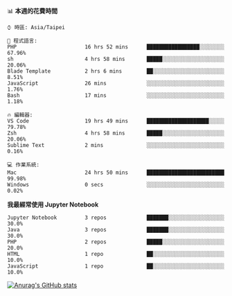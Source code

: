 <!--### Hi there 👋-->

<!--
**treevel/treevel** is a ✨ _special_ ✨ repository because its `README.md` (this file) appears on your GitHub profile.

Here are some ideas to get you started:

- 🔭 I’m currently working on ...
- 🌱 I’m currently learning ...
- 👯 I’m looking to collaborate on ...
- 🤔 I’m looking for help with ...
- 💬 Ask me about ...
- 📫 How to reach me: ...
- 😄 Pronouns: ...
- ⚡ Fun fact: ...
-->

<!--START_SECTION:waka-->
📊 **本週的花費時間** 

```text
⌚︎ 時區: Asia/Taipei

💬 程式語言: 
PHP                      16 hrs 52 mins      █████████████████░░░░░░░░   67.96% 
sh                       4 hrs 58 mins       █████░░░░░░░░░░░░░░░░░░░░   20.06% 
Blade Template           2 hrs 6 mins        ██░░░░░░░░░░░░░░░░░░░░░░░   8.51% 
JavaScript               26 mins             ░░░░░░░░░░░░░░░░░░░░░░░░░   1.76% 
Bash                     17 mins             ░░░░░░░░░░░░░░░░░░░░░░░░░   1.18%

🔥 編輯器: 
VS Code                  19 hrs 49 mins      ████████████████████░░░░░   79.78% 
Zsh                      4 hrs 58 mins       █████░░░░░░░░░░░░░░░░░░░░   20.06% 
Sublime Text             2 mins              ░░░░░░░░░░░░░░░░░░░░░░░░░   0.16%

💻 作業系統: 
Mac                      24 hrs 50 mins      █████████████████████████   99.98% 
Windows                  0 secs              ░░░░░░░░░░░░░░░░░░░░░░░░░   0.02%

```

**我最經常使用 Jupyter Notebook** 

```text
Jupyter Notebook         3 repos             ███████░░░░░░░░░░░░░░░░░░   30.0% 
Java                     3 repos             ███████░░░░░░░░░░░░░░░░░░   30.0% 
PHP                      2 repos             █████░░░░░░░░░░░░░░░░░░░░   20.0% 
HTML                     1 repo              ██░░░░░░░░░░░░░░░░░░░░░░░   10.0% 
JavaScript               1 repo              ██░░░░░░░░░░░░░░░░░░░░░░░   10.0%

```



<!--END_SECTION:waka-->

<!-- GitHub Stats Card-->
[![Anurag's GitHub stats](https://github-readme-stats.vercel.app/api?username=treevel&show_icons=true&theme=monokai&count_private=true)](https://github.com/anuraghazra/github-readme-stats)
